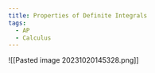 ```yaml
---
title: Properties of Definite Integrals
tags:
  - AP
  - Calculus
---
```


![[Pasted image 20231020145328.png]]
